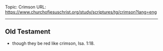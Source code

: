 Topic: Crimson
URL: https://www.churchofjesuschrist.org/study/scriptures/tg/crimson?lang=eng

---

## Old Testament

- though they be red like crimson, Isa. 1:18.

